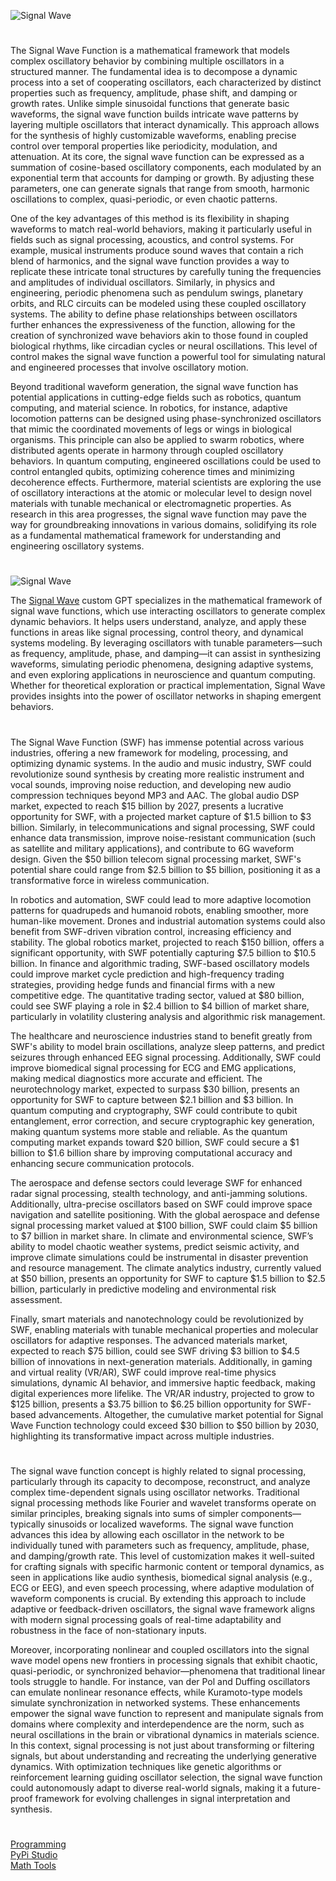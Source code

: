 ![Signal Wave](https://github.com/user-attachments/assets/cb3af940-d911-4160-b5b7-775973997074)

#

The Signal Wave Function is a mathematical framework that models complex oscillatory behavior by combining multiple oscillators in a structured manner. The fundamental idea is to decompose a dynamic process into a set of cooperating oscillators, each characterized by distinct properties such as frequency, amplitude, phase shift, and damping or growth rates. Unlike simple sinusoidal functions that generate basic waveforms, the signal wave function builds intricate wave patterns by layering multiple oscillators that interact dynamically. This approach allows for the synthesis of highly customizable waveforms, enabling precise control over temporal properties like periodicity, modulation, and attenuation. At its core, the signal wave function can be expressed as a summation of cosine-based oscillatory components, each modulated by an exponential term that accounts for damping or growth. By adjusting these parameters, one can generate signals that range from smooth, harmonic oscillations to complex, quasi-periodic, or even chaotic patterns.

One of the key advantages of this method is its flexibility in shaping waveforms to match real-world behaviors, making it particularly useful in fields such as signal processing, acoustics, and control systems. For example, musical instruments produce sound waves that contain a rich blend of harmonics, and the signal wave function provides a way to replicate these intricate tonal structures by carefully tuning the frequencies and amplitudes of individual oscillators. Similarly, in physics and engineering, periodic phenomena such as pendulum swings, planetary orbits, and RLC circuits can be modeled using these coupled oscillatory systems. The ability to define phase relationships between oscillators further enhances the expressiveness of the function, allowing for the creation of synchronized wave behaviors akin to those found in coupled biological rhythms, like circadian cycles or neural oscillations. This level of control makes the signal wave function a powerful tool for simulating natural and engineered processes that involve oscillatory motion.

Beyond traditional waveform generation, the signal wave function has potential applications in cutting-edge fields such as robotics, quantum computing, and material science. In robotics, for instance, adaptive locomotion patterns can be designed using phase-synchronized oscillators that mimic the coordinated movements of legs or wings in biological organisms. This principle can also be applied to swarm robotics, where distributed agents operate in harmony through coupled oscillatory behaviors. In quantum computing, engineered oscillations could be used to control entangled qubits, optimizing coherence times and minimizing decoherence effects. Furthermore, material scientists are exploring the use of oscillatory interactions at the atomic or molecular level to design novel materials with tunable mechanical or electromagnetic properties. As research in this area progresses, the signal wave function may pave the way for groundbreaking innovations in various domains, solidifying its role as a fundamental mathematical framework for understanding and engineering oscillatory systems.

#

![Signal Wave](https://github.com/user-attachments/assets/6b6eb9a6-d6d9-4d0d-b008-d80ae8494de1)

The [Signal Wave](https://chatgpt.com/g/g-67c1c98d8cbc819184cc81de058e7f97-signal-wave) custom GPT specializes in the mathematical framework of signal wave functions, which use interacting oscillators to generate complex dynamic behaviors. It helps users understand, analyze, and apply these functions in areas like signal processing, control theory, and dynamical systems modeling. By leveraging oscillators with tunable parameters—such as frequency, amplitude, phase, and damping—it can assist in synthesizing waveforms, simulating periodic phenomena, designing adaptive systems, and even exploring applications in neuroscience and quantum computing. Whether for theoretical exploration or practical implementation, Signal Wave provides insights into the power of oscillator networks in shaping emergent behaviors.

#

The Signal Wave Function (SWF) has immense potential across various industries, offering a new framework for modeling, processing, and optimizing dynamic systems. In the audio and music industry, SWF could revolutionize sound synthesis by creating more realistic instrument and vocal sounds, improving noise reduction, and developing new audio compression techniques beyond MP3 and AAC. The global audio DSP market, expected to reach $15 billion by 2027, presents a lucrative opportunity for SWF, with a projected market capture of $1.5 billion to $3 billion. Similarly, in telecommunications and signal processing, SWF could enhance data transmission, improve noise-resistant communication (such as satellite and military applications), and contribute to 6G waveform design. Given the $50 billion telecom signal processing market, SWF's potential share could range from $2.5 billion to $5 billion, positioning it as a transformative force in wireless communication.

In robotics and automation, SWF could lead to more adaptive locomotion patterns for quadrupeds and humanoid robots, enabling smoother, more human-like movement. Drones and industrial automation systems could also benefit from SWF-driven vibration control, increasing efficiency and stability. The global robotics market, projected to reach $150 billion, offers a significant opportunity, with SWF potentially capturing $7.5 billion to $10.5 billion. In finance and algorithmic trading, SWF-based oscillatory models could improve market cycle prediction and high-frequency trading strategies, providing hedge funds and financial firms with a new competitive edge. The quantitative trading sector, valued at $80 billion, could see SWF playing a role in $2.4 billion to $4 billion of market share, particularly in volatility clustering analysis and algorithmic risk management.

The healthcare and neuroscience industries stand to benefit greatly from SWF's ability to model brain oscillations, analyze sleep patterns, and predict seizures through enhanced EEG signal processing. Additionally, SWF could improve biomedical signal processing for ECG and EMG applications, making medical diagnostics more accurate and efficient. The neurotechnology market, expected to surpass $30 billion, presents an opportunity for SWF to capture between $2.1 billion and $3 billion. In quantum computing and cryptography, SWF could contribute to qubit entanglement, error correction, and secure cryptographic key generation, making quantum systems more stable and reliable. As the quantum computing market expands toward $20 billion, SWF could secure a $1 billion to $1.6 billion share by improving computational accuracy and enhancing secure communication protocols.

The aerospace and defense sectors could leverage SWF for enhanced radar signal processing, stealth technology, and anti-jamming solutions. Additionally, ultra-precise oscillators based on SWF could improve space navigation and satellite positioning. With the global aerospace and defense signal processing market valued at $100 billion, SWF could claim $5 billion to $7 billion in market share. In climate and environmental science, SWF’s ability to model chaotic weather systems, predict seismic activity, and improve climate simulations could be instrumental in disaster prevention and resource management. The climate analytics industry, currently valued at $50 billion, presents an opportunity for SWF to capture $1.5 billion to $2.5 billion, particularly in predictive modeling and environmental risk assessment.

Finally, smart materials and nanotechnology could be revolutionized by SWF, enabling materials with tunable mechanical properties and molecular oscillators for adaptive responses. The advanced materials market, expected to reach $75 billion, could see SWF driving $3 billion to $4.5 billion of innovations in next-generation materials. Additionally, in gaming and virtual reality (VR/AR), SWF could improve real-time physics simulations, dynamic AI behavior, and immersive haptic feedback, making digital experiences more lifelike. The VR/AR industry, projected to grow to $125 billion, presents a $3.75 billion to $6.25 billion opportunity for SWF-based advancements. Altogether, the cumulative market potential for Signal Wave Function technology could exceed $30 billion to $50 billion by 2030, highlighting its transformative impact across multiple industries.

#

The signal wave function concept is highly related to signal processing, particularly through its capacity to decompose, reconstruct, and analyze complex time-dependent signals using oscillator networks. Traditional signal processing methods like Fourier and wavelet transforms operate on similar principles, breaking signals into sums of simpler components—typically sinusoids or localized waveforms. The signal wave function advances this idea by allowing each oscillator in the network to be individually tuned with parameters such as frequency, amplitude, phase, and damping/growth rate. This level of customization makes it well-suited for crafting signals with specific harmonic content or temporal dynamics, as seen in applications like audio synthesis, biomedical signal analysis (e.g., ECG or EEG), and even speech processing, where adaptive modulation of waveform components is crucial. By extending this approach to include adaptive or feedback-driven oscillators, the signal wave framework aligns with modern signal processing goals of real-time adaptability and robustness in the face of non-stationary inputs.

Moreover, incorporating nonlinear and coupled oscillators into the signal wave model opens new frontiers in processing signals that exhibit chaotic, quasi-periodic, or synchronized behavior—phenomena that traditional linear tools struggle to handle. For instance, van der Pol and Duffing oscillators can emulate nonlinear resonance effects, while Kuramoto-type models simulate synchronization in networked systems. These enhancements empower the signal wave function to represent and manipulate signals from domains where complexity and interdependence are the norm, such as neural oscillations in the brain or vibrational dynamics in materials science. In this context, signal processing is not just about transforming or filtering signals, but about understanding and recreating the underlying generative dynamics. With optimization techniques like genetic algorithms or reinforcement learning guiding oscillator selection, the signal wave function could autonomously adapt to diverse real-world signals, making it a future-proof framework for evolving challenges in signal interpretation and synthesis.

#

[Programming](https://github.com/sourceduty/Programming)
<br>
[PyPi Studio](https://chatgpt.com/g/g-682fb476dd048191800bdbc557bd7e9a-pypi-studio)
<br>
[Math Tools](https://github.com/sourceduty/Math_Tools)
